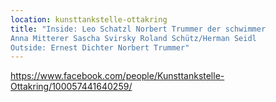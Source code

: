 ```yaml
---
location: kunsttankstelle-ottakring
title: "Inside: Leo Schatzl Norbert Trummer der schwimmer 
Anna Mitterer Sascha Svirsky Roland Schütz/Herman Seidl
Outside: Ernest Dichter Norbert Trummer"
---
```

https://www.facebook.com/people/Kunsttankstelle-Ottakring/100057441640259/


